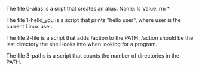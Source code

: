 The file 0-alias is a sript that creates an alias.
Name: ls
Value: rm *

The file 1-hello_you is a script that prints "hello user", where user is the current Linux user.

The file 2-file is a script that adds /action to the PATH. /action should be the last directory the shell looks into when looking for a program.

The file 3-paths is a script that counts the number of directories in the PATH.

